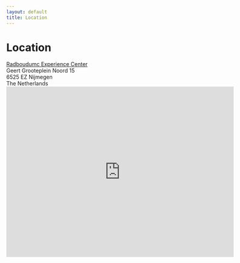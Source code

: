 ```yaml
---
layout: default
title: Location
---
```


# Location

<div class="content a">
    <a href="https://www.radboudumc.nl/over-het-radboudumc/experience-center" target="_blank">
        Radboudumc Experience Center
    </a>
</div>


<div class="content">
Geert Grooteplein Noord 15 <br>
6525 EZ Nijmegen <br>
The Netherlands
</div>



<iframe src="https://www.google.com/maps/embed?pb=!1m18!1m12!1m3!1d2466.0150248730324!2d5.860423199999999!3d51.824155999999995!2m3!1f0!2f0!3f0!3m2!1i1024!2i768!4f13.1!3m3!1m2!1s0x47c708f1c080b409%3A0x788b21f43a9e50c!2sGeert%20Grooteplein%20Zuid%2015%2C%206525%20HP%20Nijmegen!5e0!3m2!1snl!2snl!4v1741080845434!5m2!1snl!2snl" width="600" height="450" style="border:0;" allowfullscreen="" loading="lazy" referrerpolicy="no-referrer-when-downgrade"></iframe>